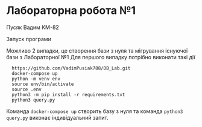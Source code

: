 # Лабораторна робота №1 
Пусяк Вадим КМ-82


Запуск програми

Можливо 2 випадки, це створення бази з нуля та мігрування існуючої бази з Лабораторної №1
Для першого випадку потрібно виконати такі дії
```shell
  https://github.com/VadimPusiak788/DB_Lab.git
  docker-compose up
  python -m venv env
  source env/bin/activate
  source .env
  python3 -m pip install -r requirements.txt
  python3 query.py
```
Команда ```docker-compose up``` створить базу з нуля та команда ```python3 query.py``` виконає індивідуальний запит.


